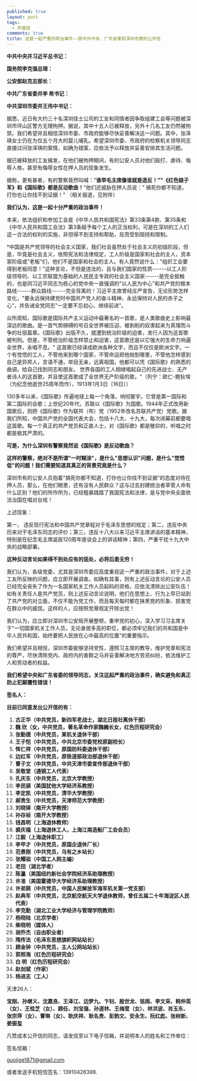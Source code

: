 ```yaml
---
published: true
layout: post
tags:
  - 声援团
comments: true
title: 这是一起严重的政治事件——致中共中央、广东省委和深圳市委的公开信
---
```


**中共中央并习近平总书记：**

**国务院李克强总理：**

**公安部赵克志部长：**

**中共广东省委并李 希书记：**

**中共深圳市委并王伟中书记：**
<br>

据悉，近日有大约三十名深圳佳士公司的工友和同情者因争取组建工会等问题被深圳市坪山区警方无理拘押。据说，其中十五人已被释放，另外十几名工友仍然被拘禁。我们希望并且相信深圳市委、市政府能够尽快妥善解决这一问题。其中，张泽瑛女士仍在为仅五个月大的婴儿哺乳。希望深圳市委、市政府的检察机关领导同志直接过问张泽瑛的案情，如确为错案，应依法予以释放并妥善安排其生活问题。

据已被释放的工友揭发，在他们被拘押期间，有的公安人员对他们殴打、虐待、侮辱人格，甚至有侮辱女性在押人员的现象发生。

据称，更有甚者，有的警察竟然叫喊："**谁举毛主席像谁就是造反！""《红色娘子军》和《国际歌》都是反动歌曲！**"他们还威胁在押人员说：" 搞死你都不知道，打你也让你找不到证据！" （相关报道，见附件）

**我们认为，这是一起十分严重的政治事件！**

本来，依法组织和参加工会是《中华人民共和国宪法》第33条第4款、第35条和《中华人民共和国工会法》第3条赋予每个工人的正当权利，可是在深圳的工人们这一合法的权利的实施，非但得不到支持和帮助，反而受到阻挠和限制。

*中国是共产党领导的社会主义国家，我们社会虽然处于社会主义的初级阶段，但是，毕竟是社会主义，依照宪法和法律规定，工人阶级是国家和社会的主人，资本家阶级或"老板"们，他们不是国家和社会的主人。有人竟然说什么："组织工会要得到老板同意！"这种言论，不但是违法的，且与我们国家的性质------以工人阶级领导的、以工农联盟为基础的人民民主专政的社会主义国家------是完全抵触的，也是同习近平同志为核心的党中央一直强调的"以人民为中心"和共产党的根本路线------群众路线------完全背离的！习近平主席曾经庄严宣告，无论形势怎样变化，"要永远保持建党时中国共产党人的奋斗精神，永远保持对人民的赤子之心"，并告诫全党同志"一定要不忘初心、继续前进"。

众所周知，国际歌是国际共产主义运动中最著名的一首歌，是人类歌曲史上影响最深远的歌曲。是一首气势磅礴的号召全世界被压迫、被剥削的奴隶起来为真理而斗争的壮丽篇章。《国际歌》出版不久，就遭到统治阶级的迫害，发行人因为这首歌被判刑。但是，不管统治阶级怎样禁止和迫害，这首歌还是以它强大的生命力响遍全世界，永唱不息。" 这首歌已经译成欧洲各种文字，而且不仅仅是欧洲文字。一个有觉悟的工人，不管他来到哪个国家，不管命运把他抛到哪里，不管他怎样感到自己是异邦人，言语不通，举目无亲，远离祖国，他都可以凭《国际歌》的熟悉的曲调，给自己找到同志和朋友。 世界各国的工人相继唱起自己的先进战士、无产者诗人的这首歌，并且使这首歌成了全世界无产阶级的歌。"（列宁：欧仁-鲍狄埃（为纪念他逝世25周年而作），1913年1月3日〔16日〕）

130多年以来，《国际歌》传遍地球上每一个角落，响彻寰宇。它曾是第一国际和第二国际的会歌；上世纪20年代，苏联以《国际歌》为国歌。1944年正式改用新国歌后，则把《国际歌》作为联共（布）党（1952年改名苏联共产党）党歌。据我们所知，中国共产党的全国代表大会，包括十八大、十九大，每次闭幕前都要唱这首歌。每一个真正的共产党员和正直人士，对《国际歌》都是敬仰的，听唱之时都是极其严肃的。

**可是，为什么深圳有警察竟然说《国际歌》是反动歌曲？**

**这样的警察，绝对不是所谓"一时糊涂"，是什么"思想认识"问题，是什么"觉悟低"的问题！我们需要知道其真正的背景究竟是什么？**

深圳市有的公安人员抱着"搞死你都不知道，打你也让你找不到证据"的态度对待在押人员，那么，在他们眼里，还有没有人民群众？这与过去封建统治者草菅人命有什么区别？他们的所作所为，已经粗暴践踏了我国宪法和法律，是与党中央全面依法治国在唱对台戏！

上述现象：

第一， 违反现行宪法和中国共产党章程对于毛泽东思想的规定；第二，违反中央历来对于毛泽东同志的评价；第三，违反十八大以来习近平主席讲话的基本精神，特别是在纪念毛主席诞辰120周年座谈会上的讲话精神；第四，严重干扰十九大中央的战略部署。

**这种反动言论如果得不到处应有的惩处，必将后患无穷！**

我们认为，各级党委，尤其是深圳市委应高度重视这一严重的政治事件，对于上述工友所反映的问题，应立即开展调查。如确有其事，则有上述反动言论的公安人员已经完全丧失了作为一名国家机关工作人员起码的资格，应依法清除出公安队伍！如有关责任人是共产党员，则上述反动言论说明，他们在思想上、行为上早已站到了共产党的对立面，不仅不能为党工作，而且每天每时都在抹黑党的形象、损害党在群众中的威信。这样的人，应按照党章规定开除出党！

我们认为，应立即对深圳市公安局开展整顿，重申党的初心，深入学习习主席关于"一切国家机关工作人员，无论身居多高的职位，都必须牢记我们的共和国是中华人民共和国，始终要把人民放在心中最高的位置"的重要指示。

我们希望并且相信，深圳市委能够坚持党性，遵照习主席的教导，维护党章和宪法的尊严，尽快清除党内、政府内的害群之马并妥善解决地方劳资纠纷，依法维护工人和劳动者的权益。

**我们希望中央和广东省委的领导同志，关注这起严重的政治事件，确实避免和真正防止犯颠覆性错误！**

**签名人：**

**目前已同意发出公开信的有：**

1.  **古正华（中共党员，新四军老战士，湖北日报社离休干部）**
2.  **魏 欣（女，中共党员，著名革命作家魏巍长女，红色历程研究会）**
3.  **张勤德（中共党员，某机关退休干部）**
4.  **王子恺（中共党员，中共北京市委党校原副校长）**
5.  **恽仁祥（中共党员，原国防科委退休干部）**
6.  **边红军（中共党员，原铁道部政治部退休干部）**
7.  **曹子文（中共党员，中共天津市委宣传部退休干部）**
8.  **吴敬堂（通钢工人代表）**
9.  **孔庆东（中共党员，北京大学教授）**
10. **李民骐（美国犹他大学经济系教授）**
11. **李定凯（中共党员，清华大学教授）**
12. **郝贵生（中共党员，天津师范大学教授）**
13. **刘晓铎（南开大学教授）**
14. **孙存祯（南开大学教授）**
15. **钱昌明（上海退休教师）**
16. **裘庆福（上海退休工人，上海江南造船厂工会会员）**
17. **江毅（上海退休职工）**
18. **李甲才（中共党员，原国企退休厂长）**
19. **范景刚（中共党员，乌有之乡站长）**
20. **张耀祖（中国工人网主编）**
21. **老田（湖北学者）**
22. **陈瀛（美国纽约新社会学院经济系助理教授）**
23. **许准（美国霍德华大学经济系助理教授）**
24. **许弟鹄（中共党员，中国人民解放军海军机关第一党支部）**
25. **赵典军（中共党员，北京航空航天大学退休教师，曾任五届二十年海淀区人民代表）**
26. **李克勤（湖北工业大学经济与管理学院教师）**
27. **杨晓陆（北京学者）**
28. **柴晓明（媒体人）**
29. **胡乔杰（自由职业者）**
30. **隋传法（毛泽东思想旗帜网站站长）**
31. **顾金钟（中共党员，主人公网站站长）**
32. **郭照海（红色历程研究会）**
33. **白 明（红色历程研究会）**
34. **赵剑斌（作家）**
35. **杨进志（工人）**

天津26人：

**宝刚、孙继义、沈嘉良、王泽江、边梦九、卞钊、殷世龙、铭雨、李文采、韩仲英（女）、王桂芝（女）、顾任、刘宝强、孙道林、王梅莹（女）、林洪波、肖玉东、张宗萍（女）、曹琳（女）、耿庆祥、耿名贵、彭韵文、安永生、阮红彪、张树新、姜振玺**

凡赞成本公开信的同志，请发信至以下电子信箱，并说明本人的姓名和工作单位：

签名信箱：

[guojige1](mailto:guojige1871@gmail.com)[871@gmail.com](mailto:guojige1871@gmail.com)

或者发送手机短信签名：13910426398.
